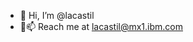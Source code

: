 - 👋 Hi, I’m @lacastil
- 👀📫 Reach me at lacastil@mx1.ibm.com

<!---
lacastil/lacastil is a ✨ special ✨ repository because its `README.md` (this file) appears on your GitHub profile.
You can click the Preview link to take a look at your changes.
--->
